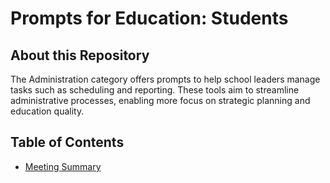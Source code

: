 # Prompts for Education: Students


## About this Repository
The Administration category offers prompts to help school leaders manage tasks such as scheduling and reporting. These tools aim to streamline administrative processes, enabling more focus on strategic planning and education quality.

## Table of Contents
- [Meeting Summary](Prompts/Meeting%20Summary.MD)
